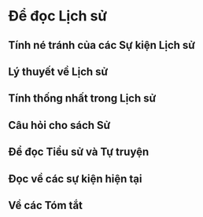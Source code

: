 
# Để đọc Lịch sử

## Tính né tránh của các Sự kiện Lịch sử

## Lý thuyết về Lịch sử

## Tính thống nhất trong Lịch sử

## Câu hỏi cho sách Sử

## Để đọc Tiểu sử và Tự truyện

## Đọc về các sự kiện hiện tại

## Về các Tóm tắt
